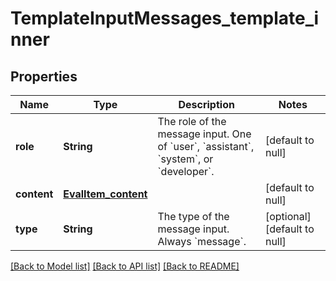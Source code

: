 # TemplateInputMessages_template_inner
## Properties

| Name | Type | Description | Notes |
|------------ | ------------- | ------------- | -------------|
| **role** | **String** | The role of the message input. One of &#x60;user&#x60;, &#x60;assistant&#x60;, &#x60;system&#x60;, or &#x60;developer&#x60;.  | [default to null] |
| **content** | [**EvalItem_content**](EvalItem_content.md) |  | [default to null] |
| **type** | **String** | The type of the message input. Always &#x60;message&#x60;.  | [optional] [default to null] |

[[Back to Model list]](../README.md#documentation-for-models) [[Back to API list]](../README.md#documentation-for-api-endpoints) [[Back to README]](../README.md)

